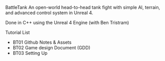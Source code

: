  BattleTank
An open-world head-to-head tank fight with simple AI, terrain, and advanced control system in Unreal 4.

Done in C++ using the Unreal 4 Engine (with Ben Tristram)

 Tutorial List
* BT01 Github Notes & Assets
* BT02 Game design Document (GDD)
* BT03 Setting Up
